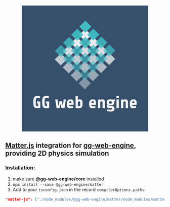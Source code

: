 <p align="center">
  <img src="../../documentation/assets/logo.png" style="height: 400px; width:400px;" alt=''/>
</p>

## [Matter.js](https://github.com/liabru/matter-js) integration for [gg-web-engine](https://github.com/AndyGura/gg-web-engine), providing 2D physics simulation

### Installation:
1) make sure **@gg-web-engine/core** installed
1) `npm install --save @gg-web-engine/matter`
1) Add to your `tsconfig.json` in the record `compilerOptions.paths`:
```json lines
"matter-js": ["./node_modules/@gg-web-engine/matter/node_modules/matter-js"]
```

